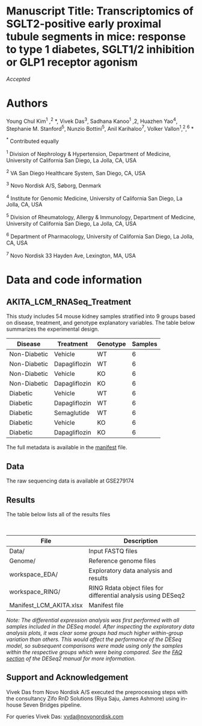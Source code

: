 # Manuscript Title: Transcriptomics of SGLT2-positive early proximal tubule segments in mice: response to type 1 diabetes, SGLT1/2 inhibition or GLP1 receptor agonism 

*Accepted*

# Authors
Young Chul Kim<sup>1</sup> ,<sup>2</sup> *, Vivek Das<sup>3</sup>, Sadhana Kanoo<sup>1</sup> ,2</sup>, Huazhen Yao<sup>4</sup>, Stephanie M. Stanford<sup>5</sup>, Nunzio Bottini<sup>5</sup>, Anil Karihaloo<sup>7</sup>, Volker Vallon<sup>1</sup>,<sup>2</sup>,<sup>6</sup>  *

<sup>*</sup> Contributed equally

<sup>1</sup> Division of Nephrology & Hypertension, Department of Medicine, University of California San Diego, La Jolla, CA, USA

<sup>2</sup>  VA San Diego Healthcare System, San Diego, CA, USA

<sup>3</sup>  Novo Nordisk A/S, Søborg, Denmark

<sup>4</sup>  Institute for Genomic Medicine, University of California San Diego, La Jolla, CA, USA 

<sup>5</sup>  Division of Rheumatology, Allergy & Immunology, Department of Medicine, University of California San Diego, La Jolla, CA, USA

<sup>6</sup>  Department of Pharmacology, University of California San Diego, La Jolla, CA, USA

<sup>7</sup>  Novo Nordisk 33 Hayden Ave, Lexington, MA, USA


# Data and code information

## AKITA_LCM_RNASeq_Treatment
This study includes 54 mouse kidney samples stratified into 9 groups based on disease, treatment, and genotype explanatory variables. The table below summarizes the experimental design.
&nbsp;

| **Disease** | **Treatment** | **Genotype** | **Samples** |
|---|---|---|---|
| Non-Diabetic | Vehicle | WT | 6 |
| Non-Diabetic | Dapagliflozin | WT | 6 |
| Non-Diabetic | Vehicle | KO | 6 |
| Non-Diabetic | Dapagliflozin | KO | 6 |
| Diabetic | Vehicle | WT | 6 |
| Diabetic | Dapagliflozin | WT | 6 |
| Diabetic | Semaglutide | WT | 6 |
| Diabetic | Vehicle | KO | 6 |
| Diabetic | Dapagliflozin | KO | 6 |

The full metadata is available in the [manifest](https://eu.sbgenomics.com/u/novo-nordisk/akita-ckd-rnaseq-with-treatment/files/633eeb4fb17faa45cbbfafcf/) file.

## Data

The raw sequencing data is available at GSE279174

## Results

The table below lists all of the results files

&nbsp;

| File | Description |
|---|---|
| Data/ | Input FASTQ files |
| Genome/ | Reference genome files |
| workspace_EDA/ | Exploratory data analysis and results |
| workspace_RING/ | RING Rdata object files for differential analysis using DESeq2 |
| Manifest_LCM_AKITA.xlsx | Manifest file |

*Note: The differential expression analysis was first performed with all samples included in the DESeq model. After inspecting the exploratory data analysis plots, it was clear some groups had much higher within-group variation than others. This would affect the performance of the DESeq model, so subsequent comparisons were made using only the samples within the respective groups which were being compared. See the [FAQ section](https://bioconductor.org/packages/release/bioc/vignettes/DESeq2/inst/doc/DESeq2.html#if-i-have-multiple-groups-should-i-run-all-together-or-split-into-pairs-of-groups) of the DESeq2 manual for more information.*

## Support and Acknowledgement

Vivek Das from Novo Nordisk A/S executed the preprocessing steps with the consultancy Zifo RnD Solutions (Riya Saju, James Ashmore) using in-house Seven Bridges pipeline.

For queries Vivek Das: vvda@novonordisk.com

